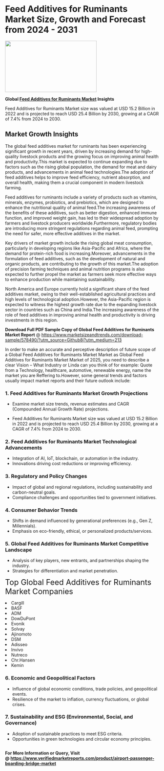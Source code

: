 <H1>Feed Additives for Ruminants Market Size, Growth and Forecast from 2024 - 2031</H1><img class="aligncenter size-medium wp-image-584254" src="https://thirdeyenews.in/wp-content/uploads/2024/09/Global-Market-Research-300x168.jpeg" alt="" width="300" height="168" /><p><strong>Global&nbsp;<a href="https://www.marketsizeandtrends.com/download-sample/578490/?utm_source=Github8j?utm_medium=213">Feed Additives for Ruminants Market</a> Insights</strong></p><p>Feed Additives for Ruminants Market size was valued at USD 15.2 Billion in 2022 and is projected to reach USD 25.4 Billion by 2030, growing at a CAGR of 7.4% from 2024 to 2030.</p><p><h2>Market Growth Insights</h2> <p>The global feed additives market for ruminants has been experiencing significant growth in recent years, driven by increasing demand for high-quality livestock products and the growing focus on improving animal health and productivity.This market is expected to continue expanding due to factors such as the rising global population, the demand for meat and dairy products, and advancements in animal feed technologies.The adoption of feed additives helps to improve feed efficiency, nutrient absorption, and overall health, making them a crucial component in modern livestock farming.</p> <p>Feed additives for ruminants include a variety of products such as vitamins, minerals, enzymes, probiotics, and prebiotics, which are designed to enhance the nutritional quality of animal feed.The increasing awareness of the benefits of these additives, such as better digestion, enhanced immune function, and improved weight gain, has led to their widespread adoption by farmers and livestock producers worldwide.Furthermore, regulatory bodies are introducing more stringent regulations regarding animal feed, prompting the need for safer, more effective additives in the market.</p> <p>Key drivers of market growth include the rising global meat consumption, particularly in developing regions like Asia-Pacific and Africa, where the demand for protein-rich food is increasing.Moreover, advancements in the formulation of feed additives, such as the development of natural and organic products, are contributing to the growth of this market.The adoption of precision farming techniques and animal nutrition programs is also expected to further propel the market as farmers seek more effective ways to enhance production while maintaining sustainability.</p> <p>North America and Europe currently hold a significant share of the feed additives market, owing to their well-established agricultural practices and high levels of technological adoption.However, the Asia-Pacific region is expected to witness the highest growth rate due to the expanding livestock sector in countries such as China and India.The increasing awareness of the role of feed additives in improving animal health and productivity is driving investments in this region.</p> <p><span class=""><strong>Download Full PDF Sample Copy of Global Feed Additives for Ruminants Market Report</strong> @ <a href="https://www.marketsizeandtrends.com/download-sample/578490/?utm_source=Github8j?utm_medium=213" target="_blank">https://www.marketsizeandtrends.com/download-sample/578490/?utm_source=Github8j?utm_medium=213</a></span></p><p>In order to make an accurate and perceptive description of future scope of a Global&nbsp;Feed Additives for Ruminants Market Market as Global&nbsp;Feed Additives for Ruminants Market Market of 2025, you need to describe a clear Vision &ndash; What Industry or Linda can you think of for example: Quote from a Technology, healthcare, automotive, renewable energy, name the market you are Reffering to.However, some general trends and factors usually impact market reports and their future outlook include:</p><h3>1.&nbsp;<strong>Feed Additives for Ruminants Market Growth Projections</strong></h3><ul><li>Examine market size trends, revenue estimates and CAGR (Compounded Annual Growth Rate) projections.</li><li><p>Feed Additives for Ruminants Market size was valued at USD 15.2 Billion in 2022 and is projected to reach USD 25.4 Billion by 2030, growing at a CAGR of 7.4% from 2024 to 2030.</p></li></ul><h3>2.&nbsp;<strong>Feed Additives for Ruminants Market Technological Advancements</strong></h3><ul><li>Integration of AI, IoT, blockchain, or automation in the industry.</li><li>Innovations driving cost reductions or improving efficiency.</li></ul><h3>3.&nbsp;<strong>Regulatory and Policy Changes</strong></h3><ul><li>Impact of global and regional regulations, including sustainability and carbon-neutral goals.</li><li>Compliance challenges and opportunities tied to government initiatives.</li></ul><h3>4.&nbsp;<strong>Consumer Behavior Trends</strong></h3><ul><li>Shifts in demand influenced by generational preferences (e.g., Gen Z, Millennials).</li><li>Emphasis on eco-friendly, ethical, or personalized products/services.</li></ul><h3>5.&nbsp;<strong>Global Feed Additives for Ruminants Market Competitive Landscape</strong></h3><ul><li>Analysis of key players, new entrants, and partnerships shaping the industry.</li><li>Strategies for differentiation and market penetration.</li></ul><p data-pm-slice="1 1 []"><span style="color: inherit; font-family: inherit; font-size: 25px;">Top Global Feed Additives for Ruminants Market Companies</span></p><div class="" data-test-id=""><p><li>Cargill</li><li> BASF</li><li> ADM</li><li> DowDuPont</li><li> Evonik</li><li> Solvay</li><li> Ajinomoto</li><li> DSM</li><li> Adisseo</li><li> Invivo</li><li> Nutreco</li><li> Chr.Hansen</li><li> Kemin</li></p></div><h3>6.&nbsp;<strong>Economic and Geopolitical Factors</strong></h3><ul><li>Influence of global economic conditions, trade policies, and geopolitical events.</li><li>Resilience of the market to inflation, currency fluctuations, or global crises.</li></ul><h3>7.&nbsp;<strong>Sustainability and ESG (Environmental, Social, and Governance)</strong></h3><ul><li>Adoption of sustainable practices to meet ESG criteria.</li><li>Opportunities in green technologies and circular economy principles.</li></ul><h2><strong style="font-size: 14px;">For More Information or Query, Visit @&nbsp;</strong><a style="background-color: #ffffff; font-size: 14px;" href="https://www.marketsizeandtrends.com/report/feed-additives-for-ruminants-market/" target="_blank">https://www.verifiedmarketreports.com/product/airport-passenger-boarding-bridge-market</a></h2>